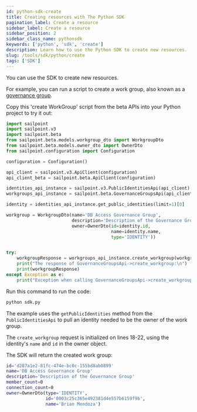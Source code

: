 ```yaml
---
id: python-sdk-create
title: Creating resources with The Python SDK
pagination_label: Create a resource
sidebar_label: Create a resource
sidebar_position: 2
sidebar_class_name: pythonsdk
keywords: ['python', 'sdk', 'create']
description: Learn how to use the Python SDK to create new resources.
slug: /tools/sdk/python/create
tags: ['SDK']
---
```


You can use the SDK to create new resources.

For example, you can run a script to create a work group, also known as a [governance group](https://documentation.sailpoint.com/saas/help/common/users/governance_groups.html).

Copy this 'create WorkGroup' script from the beta APIs into your Python project to try it out:

```python showLineNumbers
import sailpoint
import sailpoint.v3
import sailpoint.beta
from sailpoint.beta.models.workgroup_dto import WorkgroupDto
from sailpoint.beta.models.owner_dto import OwnerDto
from sailpoint.configuration import Configuration

configuration = Configuration()

api_client = sailpoint.v3.ApiClient(configuration)
api_client_beta = sailpoint.beta.ApiClient(configuration)

identities_api_instance = sailpoint.v3.PublicIdentitiesApi(api_client)
workgroups_api_instance = sailpoint.beta.GovernanceGroupsApi(api_client_beta)

identity = identities_api_instance.get_public_identities(limit=1)[0]

workgroup = WorkgroupDto(name='DB Access Governance Group',
                         description='Description of the Governance Group',
                         owner=OwnerDto(id=identity.id,
                                        name=identity.name,
                                        type='IDENTITY'))


try:
    workgroupResponse = workgroups_api_instance.create_workgroup(workgroup)
    print("The response of GovernanceGroupsApi->create_workgroup:\n")
    print(workgroupResponse)
except Exception as e:
    print("Exception when calling GovernanceGroupsApi->create_workgroup: %s\n" % e)
```

Run this command to run the code:

```bash
python sdk.py
```

The example uses the `getPublicIdentities` method from the `PublicIdentitiesApi` to pull an identity needed to be the owner of the work group.

The `create_workgroup` request is initialized on lines 18-22, using the identity's `name` and `id` in the owner object.

The SDK will return the created work group:

```bash
id='d287a1e2-81fc-474e-bc0c-155bd8ab0899'
name='DB Access Governance Group'
description='Description of the Governance Group'
member_count=0
connection_count=0
owner=OwnerDto(type='IDENTITY',
               id='0003c25c365e492381d4e557b6159f9b',
               name='Brian Mendoza')
```
